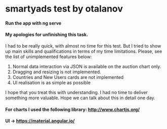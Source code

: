 # smartyads test by otalanov

#### Run the app with ng serve

#### My apologies for unfinishing this task. 
I had to be really quick, with almost no time for this test. But I tried to show up main skills and qualifications in terms of my time limitations.
Please, see the list of unimplemented features below:
1) Normal data interaction via JSON is available on the auction chart only. 
2) Dragging and resizing is not implemented. 
3) Countries and New Users cards are not implemented
4) UI realisation is as simple as possible

I hope that you treat this with understanding. I had no time to deliver something more valuable. Hope we can talk about this in detail one day.

#### For charts I used the following library: http://www.chartjs.org/
#### UI -> https://material.angular.io/
